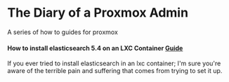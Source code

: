 # The Diary of a Proxmox Admin
A series of how to guides for proxmox

#### How to install elasticsearch 5.4 on an LXC Container [Guide](https://github.com/ucatech/The-Diary-of-a-Proxmox-Admin/blob/master/How%20to%20install%20elasticsearch%205.4%20on%20a%20LXC%20Container)
If you ever tried to install elasticsearch in an lxc container; I'm sure you're aware of the terrible pain and suffering that comes from trying to set it up. 
